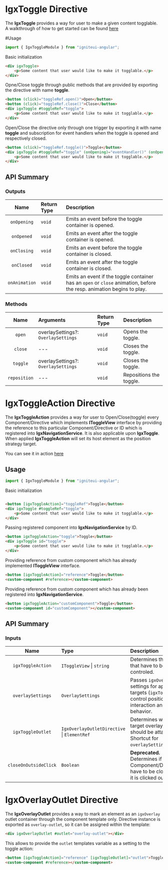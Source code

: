# IgxToggle Directive

The **IgxToggle** provides a way for user to make a given content togglable.  
A walkthrough of how to get started can be found [here](https://www.infragistics.com/products/ignite-ui-angular/angular/components/toggle.html)

#Usage
```typescript
import { IgxToggleModule } from "igniteui-angular";
```

Basic initialization
```html
<div igxToggle>
    <p>Some content that user would like to make it togglable.</p>
</div>
```

Opne/Close toggle through public methods that are provided by exporting the directive with name **toggle**.
```html
<button (click)="toggleRef.open()">Open</button>
<button (click)="toggleRef.close()">Close</button>
<div igxToggle #toggleRef="toggle">
    <p>Some content that user would like to make it togglable.</p>
</div>
```

Open/Close the directive only through one trigger by exporting it with name **toggle** and subscription for event
handlers when the toggle is opened and respectively closed. 
```html
<button (click)="toggleRef.toggle()">Toggle</button>
<div igxToggle #toggleRef="toggle" (onOpening)="eventHandler()" (onOpened)="eventHandler()" (onClosing)="eventHandler()" (onClosed)="eventHandler()">
    <p>Some content that user would like to make it togglable.</p>
</div>
```

## API Summary

### Outputs
| Name | Return Type | Description |
|:--:|:---|:---|
| `onOpening` | `void` | Emits an event before the toggle container is opened. |
| `onOpened` | `void` | Emits an event after the toggle container is opened. |
| `onClosing` | `void` | Emits an event before the toggle container is closed. |
| `onClosed` | `void` | Emits an event after the toggle container is closed. |
| `onAnimation` | `void` | Emits an event if the toggle container has an `open` or `close` animation, before the resp. animation begins to play. |
### Methods
| Name   | Arguments | Return Type | Description |
|:----------:|:------|:------|:------|
| `open` | overlaySettings?: `OverlaySettings` | `void` | Opens the toggle. |
| `close` | --- | `void` | Closes the toggle. |
| `toggle` | overlaySettings?: `OverlaySettings` | `void` | Closes the toggle. |
| `reposition` | --- | `void` | Repositions the toggle. |


# IgxToggleAction Directive

The **IgxToggleAction** provides a way for user to Open/Close(toggle) every Component/Directive which implements **IToggleView** interface by providing the reference to this particular Component/Directive or ID which is registered into **IgxNavigationService**. It is also applicable upon **IgxToggle**. When applied **IgxToggleAction** will set its host element as the position strategy target.

You can see it in action [here](https://www.infragistics.com/products/ignite-ui-angular/angular/components/toggle.html)

## Usage
```typescript
import { IgxToggleModule } from "igniteui-angular";
```

Basic initialization
```html

<button [igxToggleAction]="toggleRef">Toggle</button>
<div igxToggle #toggleRef="toggle">
    <p>Some content that user would like to make it togglable.</p>
</div>
```

Passing registered component into **IgxNavigationService** by ID.
```html
<button igxToggleAction="toggle">Toggle</button>
<div igxToggle id="toggle">
    <p>Some content that user would like to make it togglable.</p>
</div>
```

Providing reference from custom component which has already implemented **IToggleView** interface.
```html
<button [igxToggleAction]="reference">Toggle</button>
<custom-component #reference></custom-component>
```

Providing reference from custom component which has already been registered into **IgxNavigationService**.
```html
<button igxToggleAction="customComponent">Toggle</button>
<custom-component id="customComponent"></custom-component>
```

## API Summary

### Inputs
| Name       |      Type      |  Description |
|:----------:|:-------------|:------|
| `igxToggleAction`| `IToggleView` \| `string` | Determines the target that have to be controled. |
| `overlaySettings` | `OverlaySettings`| Passes `igxOverlay` settings for applicable targets (`igxToggle`) that control positioning, interaction and scroll behavior.
| `igxToggleOutlet` | `IgxOverlayOutletDirective` \| `ElementRef`| Determines where the target overlay element should be attached. Shortcut for `overlaySettings.outlet`.
| `closeOnOutsideClick`| `Boolean` | **Deprecated.** Determines if passed Component/Directive have to be closed when it is clicked outside. |

# IgxOverlayOutlet Directive

The **IgxOverlayOutlet** provides a way to mark an element as an `igxOverlay` outlet container through the component template only.
Directive instance is exported as `overlay-outlet`, so it can be assigned within the template:

```html
<div igxOverlayOutlet #outlet="overlay-outlet"></div>
```
This allows to provide the `outlet` templates variable as a setting to the toggle action:
```html
<button [igxToggleAction]="reference" [igxToggleOutlet]="outlet">Toggle</button>
<custom-component #reference></custom-component>
```

